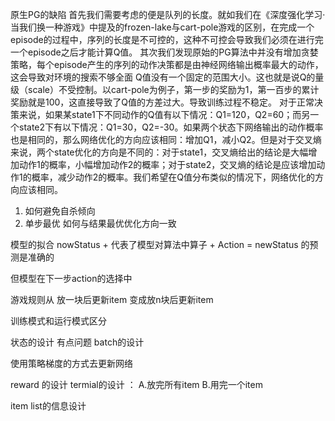 

原生PG的缺陷
首先我们需要考虑的便是队列的长度。就如我们在《深度强化学习·当我们换一种游戏》中提及的frozen-lake与cart-pole游戏的区别，在完成一个episode的过程中，序列的长度是不可控的，这种不可控会导致我们必须在进行完一个episode之后才能计算Q值。
其次我们发现原始的PG算法中并没有增加贪婪策略，每个episode产生的序列的动作决策都是由神经网络输出概率最大的动作，这会导致对环境的搜索不够全面
Q值没有一个固定的范围大小。这也就是说Q的量级（scale）不受控制。以cart-pole为例子，第一步的奖励为1，第一百步的累计奖励就是100，这直接导致了Q值的方差过大。导致训练过程不稳定。
对于正常决策来说，如果某state1下不同动作的Q值有以下情况：Q1=120，Q2=60；而另一个state2下有以下情况：Q1=30，Q2=-30。如果两个状态下网络输出的动作概率也是相同的，那么网络优化的方向应该相同：增加Q1，减小Q2。但是对于交叉熵来说，两个state优化的方向是不同的：对于state1，交叉熵给出的结论是大幅增加动作1的概率，小幅增加动作2的概率；对于state2，交叉熵的结论是应该增加动作1的概率，减少动作2的概率。我们希望在Q值分布类似的情况下，网络优化的方向应该相同。



1. 如何避免自杀倾向
2. 单步最优  如何与结果最优优化方向一致


模型的拟合 nowStatus + 代表了模型对算法中算子  + Action  = newStatus  的预测是准确的

但模型在下一步action的选择中 

游戏规则从 放一块后更新item 变成放n块后更新item

训练模式和运行模式区分

状态的设计 有点问题
batch的设计

使用策略梯度的方式去更新网络



reward 的设计
    termial的设计 ：
        A.放完所有item
        B.用完一个item
            
item list的信息设计